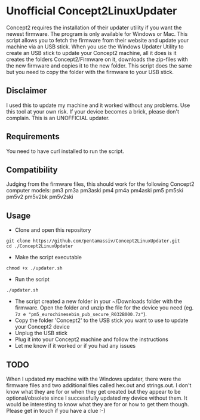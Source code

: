 # Unofficial Concept2LinuxUpdater
Concept2 requires the installation of their updater utility if you want the newest firmware. The program is only available for Windows or Mac. This script allows you to fetch the firmware from their website and update your machine via an USB stick. When you use the Windows Updater Utility to create an USB stick to update your Concept2 machine, all it does is it creates the folders Concept2/Firmware on it, downloads the zip-files with the new firmware and copies it to the new folder. This script does the same but you need to copy the folder with the firmware to your USB stick.

## Disclaimer
I used this to update my machine and it worked without any problems. Use this tool at your own risk. If your device becomes a brick, please don't complain. This is an UNOFFICIAL updater.

## Requirements
You need to have curl installed to run the script.

## Compatibility
Judging from the firmware files, this should work for the following Concept2 computer models:
pm3 pm3a pm3aski pm4 pm4a pm4aski pm5 pm5ski pm5v2 pm5v2bk pm5v2ski 

## Usage
- Clone and open this repository
```
git clone https://github.com/pentamassiv/Concept2LinuxUpdater.git
cd ./Concept2LinuxUpdater
```
- Make the script executable
```
chmod +x ./updater.sh
```
- Run the script
```
./updater.sh
```
- The script created a new folder in your ~/Downloads folder with the firmware. Open the folder and unzip the file for the device you need (eg. `7z e "pm5_eurochinesebin_pub_secure_R032B000.7z"`).
- Copy the folder 'Concept2' to the USB stick you want to use to update your Concept2 device
- Unplug the USB stick
- Plug it into your Concept2 machine and follow the instructions
- Let me know if it worked or if you had any issues


## TODO
When I updated my machine with the Windows updater, there were the firmware files and two additional files called hex.out and strings.out. I don't know what they are for or when they get created but they appear to be optional/obsolete since I successfully updated my device without them. It would be interesting to know what they are for or how to get them though. Please get in touch if you have a clue :-)
